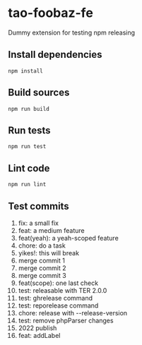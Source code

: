 # tao-foobaz-fe

Dummy extension for testing npm releasing

## Install dependencies

`npm install`

## Build sources

`npm run build`

## Run tests

`npm run test`

## Lint code

`npm run lint`

## Test commits

1. fix: a small fix
2. feat: a medium feature
3. feat(yeah): a yeah-scoped feature
4. chore: do a task
5. yikes!: this will break
6. merge commit 1
7. merge commit 2
8. merge commit 3
9. feat(scope): one last check
10. test: releasable with TER 2.0.0
11. test: ghrelease command
12. test: reporelease command
13. chore: release with --release-version
14. test: remove phpParser changes
15. 2022 publish
16. feat: addLabel
